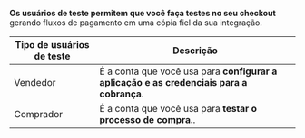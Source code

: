 **Os usuários de teste permitem que você faça testes no seu checkout** gerando fluxos de pagamento em uma cópia fiel da sua integração.

| Tipo de usuários de teste | Descrição |
| --- | --- |
| Vendedor | É a conta que você usa para **configurar a aplicação e as credenciais para a cobrança**. |
| Comprador | É a conta que você usa para **testar o processo de compra.**. |